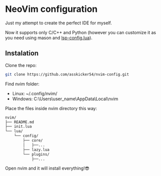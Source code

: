 <!--TODO: configure php-->
# NeoVim configuration

Just my attempt to create the perfect IDE for myself.

Now it supports only C/C++ and Python (however you can customize it as you need using mason and [lsp-config.lua](https://github.com/asskicker54/nvim-config/blob/main/lua/config/plugins/lsp-config.lua)).

## Instalation

Clone the repo:

```bash
git clone https://github.com/asskicker54/nvim-config.git
```

Find nvim folder:

- Linux: ~/.config/nvim/
- Windows: C:\Users\user_name\AppData\Local\nvim

Place the files inside nvim directory this way:

```bash
nvim/
├── README.md
├── init.lua
└── lua/
    └── config/
        ├── core/
        │   ├──...
        ├── lazy.lua
        └── plugins/
            ├──...
```

Open nvim and it will install everything!😎

